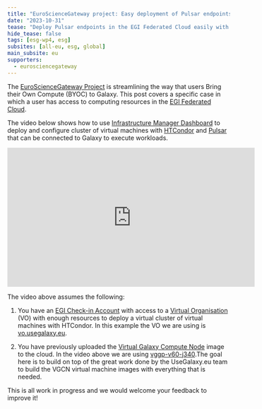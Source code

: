 ```yaml
---
title: "EuroScienceGateway project: Easy deployment of Pulsar endpoints with Infrastructure Manager"
date: "2023-10-31"
tease: "Deploy Pulsar endpoints in the EGI Federated Cloud easily with Infrastructure Manager"
hide_tease: false
tags: [esg-wp4, esg]
subsites: [all-eu, esg, global]
main_subsite: eu
supporters:
  - eurosciencegateway
---
```


The [EuroScienceGateway Project](../../projects/esg/) is streamlining the way that users Bring their Own Compute (BYOC) to Galaxy.
This post covers a specific case in which a user has access to computing resources in the [EGI Federated Cloud](https://www.egi.eu/service/cloud-compute/).

The video below shows how to use [Infrastructure Manager Dashboard](https://docs.egi.eu/users/compute/orchestration/im/dashboard/) to deploy and configure cluster of virtual machines with [HTCondor](https://htcondor.org/) and [Pulsar](https://pulsar.readthedocs.io/) that can be connected to Galaxy to execute workloads.

<iframe width="560" height="315" src="https://www.youtube.com/embed/5EMXzD_JDjw?si=oDGCKDuJmil2EjgR" title="YouTube video player" frameborder="0" allow="accelerometer; autoplay; clipboard-write; encrypted-media; gyroscope; picture-in-picture; web-share" allowfullscreen></iframe>

The video above assumes the following:

1. You have an [EGI Check-in Account](https://docs.egi.eu/users/aai/check-in/signup/) with access to a [Virtual Organisation](https://docs.egi.eu/users/aai/check-in/joining-virtual-organisation/) (VO) with enough resources to deploy a virtual cluster of virtual machines with HTCondor. In this example the VO we are using is [vo.usegalaxy.eu](https://appdb.egi.eu/store/vo/vo.usegalaxy.eu).

1. You have previously uploaded the [Virtual Galaxy Compute Node](https://github.com/usegalaxy-eu/vgcn) image to the cloud. In the video above we are using [vggp-v60-j340](https://usegalaxy.eu/static/vgcn/vggp-v60-j340-e3937ea797ed-dev.raw).The goal here is to build on top of the great work done by the UseGalaxy.eu team to build the VGCN virtual machine images with everything that is needed.

This is all work in progress and we would welcome your feedback to improve it!
